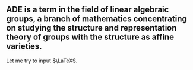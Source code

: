 ## ADE is a term in the field of linear algebraic groups, a branch of mathematics concentrating on studying the structure and representation theory of groups with the structure as affine varieties. 
Let me try to input $\LaTeX$.
